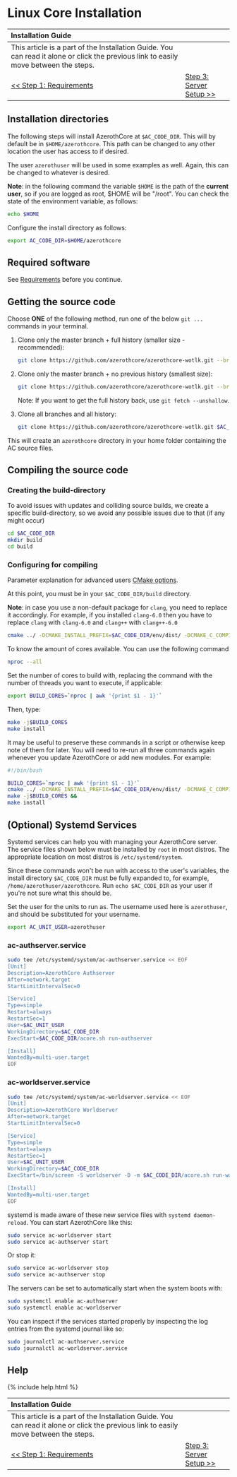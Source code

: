 # Linux Core Installation

| Installation Guide                                                                                                                   |                                               |
| :----------------------------------------------------------------------------------------------------------------------------------- | :-------------------------------------------- |
| This article is a part of the Installation Guide. You can read it alone or click the previous link to easily move between the steps. |
| [<< Step 1: Requirements](linux-requirements)                                                                                        | [Step 3: Server Setup >>](server-setup) |

## Installation directories

The following steps will install AzerothCore at `$AC_CODE_DIR`. This will by default be in `$HOME/azerothcore`. This path can be changed to any other location the user has access to if desired.

The user `azerothuser` will be used in some examples as well. Again, this can be changed to whatever is desired.

**Note**: in the following command the variable `$HOME` is the path of the **current user**, so if you are logged as root, $HOME will be "/root". You can check the state of the environment variable, as follows:

```sh
echo $HOME
```

Configure the install directory as follows:

```sh
export AC_CODE_DIR=$HOME/azerothcore
```

## Required software

See [Requirements](linux-requirements) before you continue.

## Getting the source code

Choose **ONE** of the following method, run one of the below `git ...` commands in your terminal.


1. Clone only the master branch + full history (smaller size - recommended):

    ```sh
    git clone https://github.com/azerothcore/azerothcore-wotlk.git --branch master --single-branch $AC_CODE_DIR
    ```

1. Clone only the master branch + no previous history (smallest size):

    ```sh
    git clone https://github.com/azerothcore/azerothcore-wotlk.git --branch master --single-branch $AC_CODE_DIR --depth 1
    ```

    Note: If you want to get the full history back, use `git fetch --unshallow`.

1. Clone all branches and all history:

    ```sh
    git clone https://github.com/azerothcore/azerothcore-wotlk.git $AC_CODE_DIR
    ```

This will create an `azerothcore` directory in your home folder containing the AC source files.

## Compiling the source code

### Creating the build-directory

To avoid issues with updates and colliding source builds, we create a specific build-directory, so we avoid any possible issues due to that (if any might occur)

```sh
cd $AC_CODE_DIR
mkdir build
cd build
```

### Configuring for compiling

Parameter explanation for advanced users [CMake options](cmake-options).

At this point, you must be in your `$AC_CODE_DIR/build` directory.


**Note**: in case you use a non-default package for `clang`, you need to replace it accordingly. For example, if you installed `clang-6.0` then you have to replace `clang` with `clang-6.0` and `clang++` with `clang++-6.0`

```sh
cmake ../ -DCMAKE_INSTALL_PREFIX=$AC_CODE_DIR/env/dist/ -DCMAKE_C_COMPILER=/usr/bin/clang -DCMAKE_CXX_COMPILER=/usr/bin/clang++ -DWITH_WARNINGS=1 -DTOOLS_BUILD=all -DSCRIPTS=static -DMODULES=static
```

To know the amount of cores available.
You can use the following command

```sh
nproc --all
```

Set the number of cores to build with, replacing the command with the number of threads you want to execute, if applicable:

```sh
export BUILD_CORES=`nproc | awk '{print $1 - 1}'`
```

Then, type:

```sh
make -j$BUILD_CORES
make install
```

It may be useful to preserve these commands in a script or otherwise keep note of them for later. You will need to re-run all three commands again whenever you update AzerothCore or add new modules. For example:

```sh
#!/bin/bash

BUILD_CORES=`nproc | awk '{print $1 - 1}'`
cmake ../ -DCMAKE_INSTALL_PREFIX=$AC_CODE_DIR/env/dist/ -DCMAKE_C_COMPILER=/usr/bin/clang -DCMAKE_CXX_COMPILER=/usr/bin/clang++ -DWITH_WARNINGS=1 -DTOOLS_BUILD=all -DSCRIPTS=static -DMODULES=static &&
make -j$BUILD_CORES &&
make install
```

## (Optional) Systemd Services

Systemd services can help you with managing your AzerothCore server. The service files shown below must be installed by `root` in most distros. The appropriate location on most distros is `/etc/systemd/system`.

Since these commands won't be run with access to the user's variables, the install directory `$AC_CODE_DIR` must be fully expanded to, for example, `/home/azerothuser/azerothcore`. Run `echo $AC_CODE_DIR` as your user if you're not sure what this should be.

Set the user for the units to run as. The username used here is `azerothuser`, and should be substituted for your username.
```sh
export AC_UNIT_USER=azerothuser
```

### ac-authserver.service

```sh
sudo tee /etc/systemd/system/ac-authserver.service << EOF
[Unit]
Description=AzerothCore Authserver
After=network.target
StartLimitIntervalSec=0

[Service]
Type=simple
Restart=always
RestartSec=1
User=$AC_UNIT_USER
WorkingDirectory=$AC_CODE_DIR
ExecStart=$AC_CODE_DIR/acore.sh run-authserver

[Install]
WantedBy=multi-user.target
EOF
```

### ac-worldserver.service

```sh
sudo tee /etc/systemd/system/ac-worldserver.service << EOF
[Unit]
Description=AzerothCore Worldserver
After=network.target
StartLimitIntervalSec=0

[Service]
Type=simple
Restart=always
RestartSec=1
User=$AC_UNIT_USER
WorkingDirectory=$AC_CODE_DIR
ExecStart=/bin/screen -S worldserver -D -m $AC_CODE_DIR/acore.sh run-worldserver

[Install]
WantedBy=multi-user.target
EOF
```

systemd is made aware of these new service files with `systemd daemon-reload`. You can start AzerothCore like this:

```sh
sudo service ac-worldserver start
sudo service ac-authserver start
```

Or stop it:

```sh
sudo service ac-worldserver stop
sudo service ac-authserver stop
```

The servers can be set to automatically start when the system boots with:

```sh
sudo systemctl enable ac-authserver
sudo systemctl enable ac-worldserver
```

You can inspect if the services started properly by inspecting the log entries from the systemd journal like so:

```sh
sudo journalctl ac-authserver.service
sudo journalctl ac-worldserver.service
```

## Help

{% include help.html %}

| Installation Guide                                                                                                                   |                                               |
| :----------------------------------------------------------------------------------------------------------------------------------- | :-------------------------------------------- |
| This article is a part of the Installation Guide. You can read it alone or click the previous link to easily move between the steps. |
| [<< Step 1: Requirements](linux-requirements)                                                                                        | [Step 3: Server Setup >>](server-setup) |
